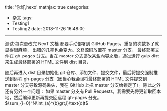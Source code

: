 title: '你好,hexo'
mathjax: true
categories:
  - 杂文
tags:
  - Testing1
  - Testing2
date: 2018-11-26 16:48:00
---
测试·每次更改完 NexT 文档 都要手动部署到 GitHub Pages，重复的次数多了就显得很麻烦，
出错的几率也会变大。文档源码放置在 master 分支，
最终部署文件在 gh-pages 分支。当在 master 分支更改某些内容之后，通过运行 gulp dist 来生成最终部署的 HTML 文件到 dist 目录，
<!-- more -->
随后再进入 dist 目录初始化 git 仓库、添加文件、提交文件，最后将提交强制推送到远程 gh-pages 分支（因当心我会误将最终部署的 HTML 文件提交到 master 分支导致源码丢失，我在 GitHub 上把 master 分支给锁定了）。除此之外还有另外一个问题：
如果 master 分支有 Pull Requests，我需要先将更新取回本地，然后编译更新再提交回远程 gh-pages 分支。
$\sum_{i=0}^N\int_{a}^{b}g(t,i)\text{d}t$